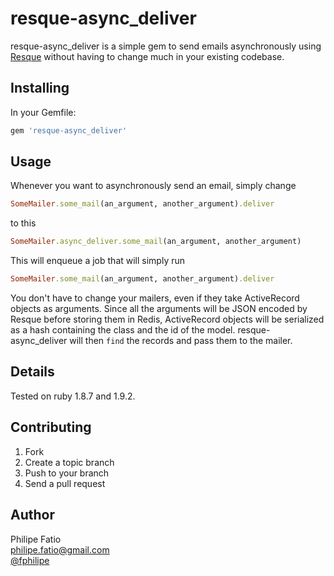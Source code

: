 # resque-async\_deliver

resque-async\_deliver is a simple gem to send emails asynchronously
using [Resque](https://github.com/defunkt/resque) without having to
change much in your existing codebase.

## Installing

In your Gemfile:

```ruby
gem 'resque-async_deliver'
```

## Usage

Whenever you want to asynchronously send an email, simply change

```ruby
SomeMailer.some_mail(an_argument, another_argument).deliver
```

to this

```ruby
SomeMailer.async_deliver.some_mail(an_argument, another_argument)
```

This will enqueue a job that will simply run

```ruby
SomeMailer.some_mail(an_argument, another_argument).deliver
```

You don't have to change your mailers, even if they take ActiveRecord
objects as arguments. Since all the arguments will be JSON encoded
by Resque before storing them in Redis, ActiveRecord objects will be
serialized as a hash containing the class and the id of the model.
resque-async\_deliver will then `find` the records and pass them to the
mailer.

## Details

Tested on ruby 1.8.7 and 1.9.2.

## Contributing

1. Fork
2. Create a topic branch
3. Push to your branch
4. Send a pull request

## Author

Philipe Fatio  
<philipe.fatio@gmail.com>  
[@fphilipe](http://twitter.com/fphilipe)
